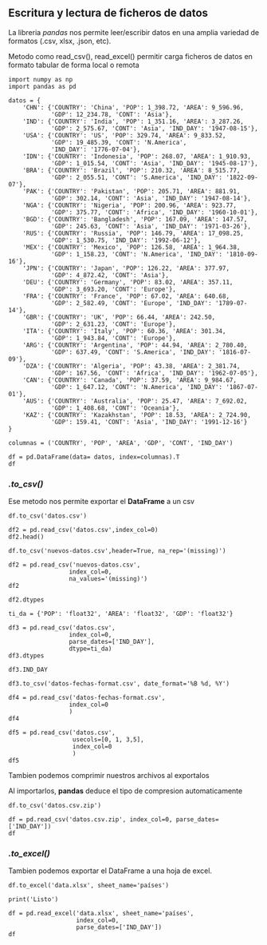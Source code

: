 ## Escritura y lectura de ficheros de datos

La libreria *pandas* nos permite leer/escribir datos en una amplia variedad de formatos (.csv, xlsx, .json, etc).

Metodo como read_csv(), read_excel() permitir carga ficheros de datos en formato tabular de forma local o remota

```
import numpy as np
import pandas as pd 
```

```
datos = {
    'CHN': {'COUNTRY': 'China', 'POP': 1_398.72, 'AREA': 9_596.96,
            'GDP': 12_234.78, 'CONT': 'Asia'},
    'IND': {'COUNTRY': 'India', 'POP': 1_351.16, 'AREA': 3_287.26,
            'GDP': 2_575.67, 'CONT': 'Asia', 'IND_DAY': '1947-08-15'},
    'USA': {'COUNTRY': 'US', 'POP': 329.74, 'AREA': 9_833.52,
            'GDP': 19_485.39, 'CONT': 'N.America',
            'IND_DAY': '1776-07-04'},
    'IDN': {'COUNTRY': 'Indonesia', 'POP': 268.07, 'AREA': 1_910.93,
            'GDP': 1_015.54, 'CONT': 'Asia', 'IND_DAY': '1945-08-17'},
    'BRA': {'COUNTRY': 'Brazil', 'POP': 210.32, 'AREA': 8_515.77,
            'GDP': 2_055.51, 'CONT': 'S.America', 'IND_DAY': '1822-09-07'},
    'PAK': {'COUNTRY': 'Pakistan', 'POP': 205.71, 'AREA': 881.91,
            'GDP': 302.14, 'CONT': 'Asia', 'IND_DAY': '1947-08-14'},
    'NGA': {'COUNTRY': 'Nigeria', 'POP': 200.96, 'AREA': 923.77,
            'GDP': 375.77, 'CONT': 'Africa', 'IND_DAY': '1960-10-01'},
    'BGD': {'COUNTRY': 'Bangladesh', 'POP': 167.09, 'AREA': 147.57,
            'GDP': 245.63, 'CONT': 'Asia', 'IND_DAY': '1971-03-26'},
    'RUS': {'COUNTRY': 'Russia', 'POP': 146.79, 'AREA': 17_098.25,
            'GDP': 1_530.75, 'IND_DAY': '1992-06-12'},
    'MEX': {'COUNTRY': 'Mexico', 'POP': 126.58, 'AREA': 1_964.38,
            'GDP': 1_158.23, 'CONT': 'N.America', 'IND_DAY': '1810-09-16'},
    'JPN': {'COUNTRY': 'Japan', 'POP': 126.22, 'AREA': 377.97,
            'GDP': 4_872.42, 'CONT': 'Asia'},
    'DEU': {'COUNTRY': 'Germany', 'POP': 83.02, 'AREA': 357.11,
            'GDP': 3_693.20, 'CONT': 'Europe'},
    'FRA': {'COUNTRY': 'France', 'POP': 67.02, 'AREA': 640.68,
            'GDP': 2_582.49, 'CONT': 'Europe', 'IND_DAY': '1789-07-14'},
    'GBR': {'COUNTRY': 'UK', 'POP': 66.44, 'AREA': 242.50,
            'GDP': 2_631.23, 'CONT': 'Europe'},
    'ITA': {'COUNTRY': 'Italy', 'POP': 60.36, 'AREA': 301.34,
            'GDP': 1_943.84, 'CONT': 'Europe'},
    'ARG': {'COUNTRY': 'Argentina', 'POP': 44.94, 'AREA': 2_780.40,
            'GDP': 637.49, 'CONT': 'S.America', 'IND_DAY': '1816-07-09'},
    'DZA': {'COUNTRY': 'Algeria', 'POP': 43.38, 'AREA': 2_381.74,
            'GDP': 167.56, 'CONT': 'Africa', 'IND_DAY': '1962-07-05'},
    'CAN': {'COUNTRY': 'Canada', 'POP': 37.59, 'AREA': 9_984.67,
            'GDP': 1_647.12, 'CONT': 'N.America', 'IND_DAY': '1867-07-01'},
    'AUS': {'COUNTRY': 'Australia', 'POP': 25.47, 'AREA': 7_692.02,
            'GDP': 1_408.68, 'CONT': 'Oceania'},
    'KAZ': {'COUNTRY': 'Kazakhstan', 'POP': 18.53, 'AREA': 2_724.90,
            'GDP': 159.41, 'CONT': 'Asia', 'IND_DAY': '1991-12-16'}
}

columnas = ('COUNTRY', 'POP', 'AREA', 'GDP', 'CONT', 'IND_DAY')

```

```
df = pd.DataFrame(data= datos, index=columnas).T
df
```

### *.to_csv()*

Ese metodo nos permite exportar el **DataFrame** a un csv

```
df.to_csv('datos.csv')
```

``` 
df2 = pd.read_csv('datos.csv',index_col=0)
df2.head()
```

``` 
df.to_csv('nuevos-datos.csv',header=True, na_rep='(missing)')
```

```
df2 = pd.read_csv('nuevos-datos.csv',
                 index_col=0,
                 na_values='(missing)')
df2 
```

```
df2.dtypes
```

```
ti_da = {'POP': 'float32', 'AREA': 'float32', 'GDP': 'float32'}

df3 = pd.read_csv('datos.csv', 
                 index_col=0, 
                 parse_dates=['IND_DAY'],
                 dtype=ti_da)
df3.dtypes
```

```
df3.IND_DAY
```

```
df3.to_csv('datos-fechas-format.csv', date_format='%B %d, %Y')
```

```
df4 = pd.read_csv('datos-fechas-format.csv', 
                 index_col=0 
                 )
df4 
```

```
df5 = pd.read_csv('datos.csv',
                  usecols=[0, 1, 3,5],
                  index_col=0
                  )
df5 
```
Tambien podemos comprimir nuestros archivos al exportalos

Al importarlos, **pandas** deduce el tipo de compresion automaticamente

``` 
df.to_csv('datos.csv.zip')

df = pd.read_csv('datos.csv.zip', index_col=0, parse_dates=['IND_DAY'])
df
```

### *.to_excel()*

Tambien podemos exportar el DataFrame a una hoja de excel.

``` 
df.to_excel('data.xlsx', sheet_name='países')

print('Listo')
```

```
df = pd.read_excel('data.xlsx', sheet_name='países', 
                   index_col=0,
                   parse_dates=['IND_DAY'])
df 
```